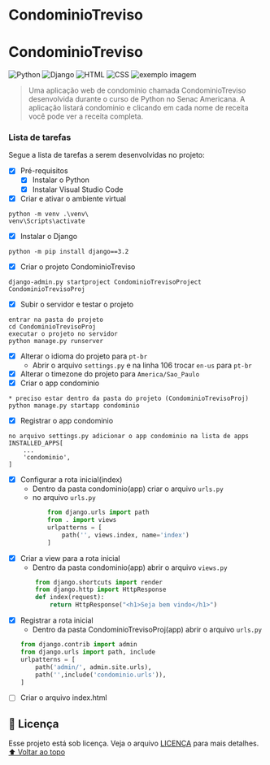 # CondominioTreviso
# CondominioTreviso
<!---Esses são exemplos. Veja https://shields.io para outras pessoas ou para personalizar este conjunto de escudos. Você pode querer incluir dependências, status do projeto e informações de licença aqui--->
![Python](https://img.shields.io/badge/Python-14354C?style=for-the-badge&logo=python&logoColor=white)
![Django](https://img.shields.io/badge/Django-092E20?style=for-the-badge&logo=django&logoColor=white)
![HTML](https://img.shields.io/badge/HTML5-E34F26?style=for-the-badge&logo=html5&logoColor=white)
![CSS](https://img.shields.io/badge/CSS3-1572B6?style=for-the-badge&logo=css3&logoColor=white)
<img src="exemplo.webp" alt="exemplo imagem">
> Uma aplicação web de condominio chamada CondominioTreviso desenvolvida durante o curso de Python no Senac Americana. A aplicação listará condominio e clicando em cada nome de receita você pode ver a receita completa.
### Lista de tarefas
Segue a lista de tarefas a serem desenvolvidas no projeto:
- [X] Pré-requisitos
    - [X] Instalar o Python
    - [X] Instalar Visual Studio Code
- [X] Criar e ativar o ambiente virtual
```
python -m venv .\venv\
venv\Scripts\activate
```
- [X] Instalar o Django
```
python -m pip install django==3.2
```
- [X] Criar o projeto CondominioTreviso
```
django-admin.py startproject CondominioTrevisoProject CondominioTrevisoProj
```
- [X] Subir o servidor e testar o projeto
```
entrar na pasta do projeto
cd CondominioTrevisoProj
executar o projeto no servidor
python manage.py runserver
```
- [X] Alterar o idioma do projeto para `pt-br`
    - Abrir o arquivo `settings.py` e na linha 106 trocar `en-us` para `pt-br`
- [X] Alterar o timezone do projeto para `America/Sao_Paulo`
- [X] Criar o app condominio
```
* preciso estar dentro da pasta do projeto (CondominioTrevisoProj)
python manage.py startapp condominio
```
- [X] Registrar o app condominio
```
no arquivo settings.py adicionar o app condominio na lista de apps 
INSTALLED_APPS[
    ...
    'condominio',
]
```
- [X] Configurar a rota inicial(index)
    - Dentro da pasta condominio(app) criar o arquivo `urls.py`
    - no arquivo `urls.py` 
        ```python
            from django.urls import path
            from . import views
            urlpatterns = [
                path('', views.index, name='index')
            ]
        ```
- [X] Criar a view para a rota inicial
    - Dentro da pasta condominio(app) abrir o arquivo `views.py` 
    ```python
        from django.shortcuts import render
        from django.http import HttpResponse
        def index(request):
            return HttpResponse("<h1>Seja bem vindo</h1>")
    ```
- [X] Registrar a rota inicial
    - Dentro da pasta CondominioTrevisoProj(app) abrir o arquivo `urls.py`
    ```python
    from django.contrib import admin
    from django.urls import path, include
    urlpatterns = [
        path('admin/', admin.site.urls),
        path('',include('condominio.urls')),
    ]
    ```
- [ ] Criar o arquivo index.html

## 📝 Licença
Esse projeto está sob licença. Veja o arquivo [LICENÇA](LICENSE.md) para mais detalhes.
[⬆ Voltar ao topo](#nome-do-projeto)<br>
